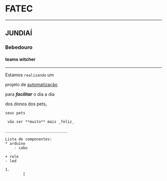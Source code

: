 #       FATEC 
----
##      JUNDIAÍ

###      Bebedouro
####      teams witcher

______________________________________________

Estamos `realizando` um 

projeto de [automatização](https://www.tinkercad.com/dashboard?type=circuits&collection=designs)

para _**facilitar**_ o dia a dia 

dos donos dos pets,
```
seus pets

 vão ser **muito** mais _feliz_

____________________________
 
Lista de componentes:
* arduino
	- cabo 

+ rele 
- led

1.
		[


